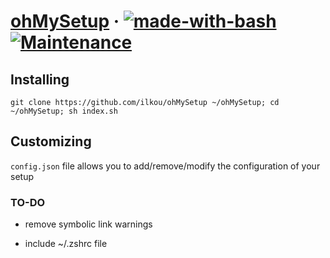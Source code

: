 # [ohMySetup](https://github.com/ilkou/ohMySetup) &middot; [![made-with-bash](https://img.shields.io/badge/Made%20with-Bash-1f425f.svg)](https://www.gnu.org/software/bash/) [![Maintenance](https://img.shields.io/badge/Maintained%3F-yes-green.svg)](https://GitHub.com/ilkou/ohMySetup/graphs/commit-activity)

## Installing

`
git clone https://github.com/ilkou/ohMySetup ~/ohMySetup; cd ~/ohMySetup; sh index.sh
`

## Customizing

`config.json` file allows you to add/remove/modify the configuration of your setup

### TO-DO

* remove symbolic link warnings

* include ~/.zshrc file
